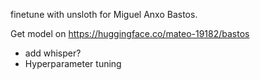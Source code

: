 finetune with unsloth for Miguel Anxo Bastos.

Get model on https://huggingface.co/mateo-19182/bastos

- add whisper?
- Hyperparameter tuning